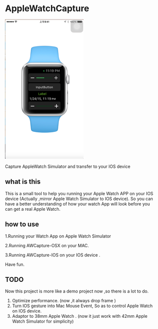 # AppleWatchCapture

[![](screenshot1.png)](https://github.com/nangege/AppleWatchCapture/blob/master/watch.mov?raw=true)

Capture AppleWatch Simulator  and transfer to your IOS device

##  what is this
This is a small tool to help you running your Apple Watch  APP  on your IOS device (Actually ,mirror Apple Watch Simulator to IOS device). So you can have a better understanding of how your watch App will look before you can get a real Apple Watch.

## how to use

1.Running your Watch App on Apple Watch Simulator

2.Running AWCapture-OSX on your MAC.

3.Running AWCapture-IOS  on your IOS device .

Have fun.

## TODO

Now this project is more like a demo project now ,so there is a lot to do.

1. Optimize performance. (now ,it always drop frame )
2. Turn IOS gesture into Mac Mouse Event, So as to control Apple Watch on IOS device.
3. Adaptor to 38mm Apple Watch . (now it just work with 42mm Apple Watch Simulator for simplicity)





